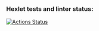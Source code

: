 ### Hexlet tests and linter status:
[![Actions Status](https://github.com/OksanaKulakova/frontend-project-44/workflows/hexlet-check/badge.svg)](https://github.com/OksanaKulakova/frontend-project-44/actions)